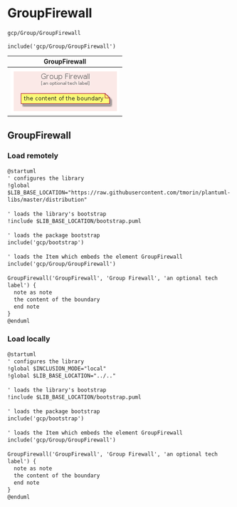 # GroupFirewall


```text
gcp/Group/GroupFirewall
```

```text
include('gcp/Group/GroupFirewall')
```



| GroupFirewall |
| :---: |
| ![illustration for GroupFirewall](../../gcp/Group/GroupFirewall.Local.png) |




## GroupFirewall

### Load remotely
```plantuml
@startuml
' configures the library
!global $LIB_BASE_LOCATION="https://raw.githubusercontent.com/tmorin/plantuml-libs/master/distribution"

' loads the library's bootstrap
!include $LIB_BASE_LOCATION/bootstrap.puml

' loads the package bootstrap
include('gcp/bootstrap')

' loads the Item which embeds the element GroupFirewall
include('gcp/Group/GroupFirewall')

GroupFirewall('GroupFirewall', 'Group Firewall', 'an optional tech label') {
  note as note
  the content of the boundary
  end note
}
@enduml
```

### Load locally
```plantuml
@startuml
' configures the library
!global $INCLUSION_MODE="local"
!global $LIB_BASE_LOCATION="../.."

' loads the library's bootstrap
!include $LIB_BASE_LOCATION/bootstrap.puml

' loads the package bootstrap
include('gcp/bootstrap')

' loads the Item which embeds the element GroupFirewall
include('gcp/Group/GroupFirewall')

GroupFirewall('GroupFirewall', 'Group Firewall', 'an optional tech label') {
  note as note
  the content of the boundary
  end note
}
@enduml
```

